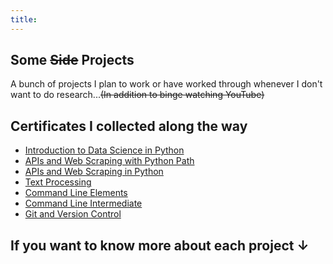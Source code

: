 ```yaml
---
title:
---
```


## Some ~~Side~~ Projects

A bunch of projects I plan to work or have worked through whenever I don't want to do research...~~(In addition to binge watching YouTube)~~

## Certificates I collected along the way
- <a href = 'https://coursera.org/share/345c3743a1b66ecc3bd16db2614d57d8'>Introduction to Data Science in Python</a>
- <a href = 'https://app.dataquest.io/view_cert/R7GHDHB4Y5JAOQ6WLKDP/'>APIs and Web Scraping with Python Path</a>
- <a href = 'https://app.dataquest.io/view_cert/R8AOOU4FLWAVQFGM5A0C/'>APIs and Web Scraping in Python</a>
- <a href = 'https://app.dataquest.io/view_cert/MEAV85MUUFNSAKMQZIQ8/'>Text Processing</a>
- <a href = 'https://app.dataquest.io/view_cert/897HCZU01P9H6U56NCPV/'>Command Line Elements</a>
- <a href = 'https://app.dataquest.io/view_cert/SCUK8XGHTYYN8WQEOI22/'>Command Line Intermediate</a>
- <a href = "https://app.dataquest.io/view_cert/23TEPXXJN7TDR0CYN4YD/">Git and Version Control</a>


## If you want to know more about each project ↓
